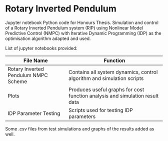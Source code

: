 # Rotary Inverted Pendulum
Jupyter notebook Python code for Honours Thesis. Simulation and control of a Rotary Inverted Pendulum system (RIP) using Nonlinear Model Predictive Control (NMPC) with Iterative Dynamic Programming (IDP) as the optimisation algorithm adapted and used. 

List of jupyter notebooks provided:

File Name  | Function
------------- | -------------
Rotary Inverted Pendulum NMPC Scheme  | Contains all system dynamics, control algorithm and simulation scripts
Plots | Produces useful graphs for cost function analysis and simulation result data
IDP Parameter Testing | Scripts used for testing IDP parameters

Some .csv files from test simulations and graphs of the results added as well. 
